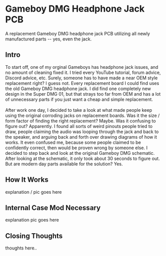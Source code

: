 # Gameboy DMG Headphone Jack PCB
A replacement Gameboy DMG headphone jack PCB utilizing all newly manufactured parts -- yes, even the jack.

## Intro
To start off, one of my orginal Gameboys has headphone jack issues, and no amount of cleaning fixed it. I tried every YouTube tutorial, forum advice, Discord advice, etc. Surely, someone has to have made a near OEM style replacement right? I guess not. Every replacement board I could find uses the old Gameboy DMG headphone jack. I did find one completely new design in the Super DMG 01, but that strays too far from OEM and has a lot of unnecessary parts if you just want a cheap and simple replacement. \
\
After work one day, I decided to take a look at what made people keep using the original corroding jacks on replacement boards. Was it the size / form factor of finding the right replacement? Maybe. Was it confusing to figure out? Apparently. I found all sorts of weird pinouts people tried to draw, people claiming the audio was looping through the jack and back to the speaker, and arguing back and forth over drawing diagrams of how it works. It even confused me, because some people claimed to be confidently correct, then would be proven wrong by someone else. I decided to step back and look at the original Gameboy DMG schematic. After looking at the schematic, it only took about 30 seconds to figure out. But are modern day parts available for the solution? Yes.

## How It Works
explanation / pic goes here 


## Internal Case Mod Necessary
explanation pic goes here 


## Closing Thoughts
thoughts here.. 

